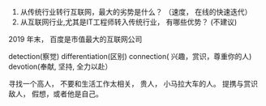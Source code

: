 1. 从传统行业转行互联网，最大的劣势是什么？  （速度， 在线的快速迭代）
2. 从互联网行业,尤其是IT工程师转入传统行业， 有哪些优势？ (不建议)


2019 年末， 百度是市值最大的互联网公司

detection(察觉)
differentiation(区别)
connection( 兴趣，赏识，尊重你的人)
devotion(奉献, 坚持, 全力以赴）


寻找一个高人， 不要和生活工作太相关，
贵人， 小马拉大车的人。  提携与赏识
敌人， 假想，或者他是自己。
